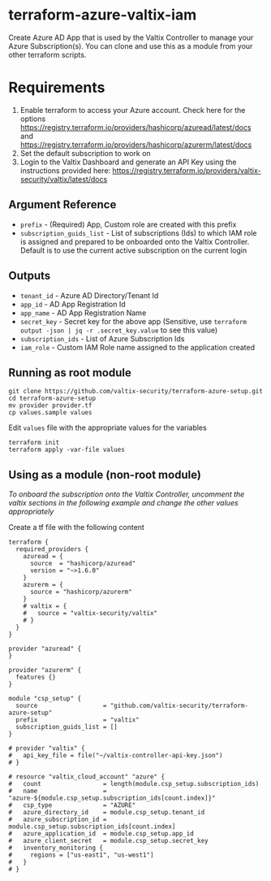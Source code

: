 # terraform-azure-valtix-iam
Create Azure AD App that is used by the Valtix Controller to manage your Azure Subscription(s). You can clone and use this as a module from your other terraform scripts.

# Requirements
1. Enable terraform to access your Azure account. Check here for the options https://registry.terraform.io/providers/hashicorp/azuread/latest/docs and https://registry.terraform.io/providers/hashicorp/azurerm/latest/docs
1. Set the default subscription to work on
1. Login to the Valtix Dashboard and generate an API Key using the instructions provided here: https://registry.terraform.io/providers/valtix-security/valtix/latest/docs

## Argument Reference

* `prefix` - (Required) App, Custom role are created with this prefix
* `subscription_guids_list` - List of subscriptions (Ids) to which IAM role is assigned and prepared to be onboarded onto the Valtix Controller. Default is to use the current active subscription on the current login

## Outputs

* `tenant_id` - Azure AD Directory/Tenant Id
* `app_id` - AD App Registration Id
* `app_name` - AD App Registration Name
* `secret_key` - Secret key for the above app (Sensitive, use `terraform output -json | jq -r .secret_key.value` to see this value)
* `subscription_ids` - List of Azure Subscription Ids
* `iam_role` - Custom IAM Role name assigned to the application created

## Running as root module
```
git clone https://github.com/valtix-security/terraform-azure-setup.git
cd terraform-azure-setup
mv provider provider.tf
cp values.sample values
```

Edit `values` file with the appropriate values for the variables

```
terraform init
terraform apply -var-file values
```

## Using as a module (non-root module)
*To onboard the subscription onto the Valtix Controller, uncomment the valtix sections in the following example and change the other values appropriately*

Create a tf file with the following content

```hcl
terraform {
  required_providers {
    azuread = {
      source  = "hashicorp/azuread"
      version = "~>1.6.0"
    }
    azurerm = {
      source = "hashicorp/azurerm"
    }
    # valtix = {
    #   source = "valtix-security/valtix"
    # }
  }
}

provider "azuread" {
}

provider "azurerm" {
  features {}
}

module "csp_setup" {
  source                  = "github.com/valtix-security/terraform-azure-setup"
  prefix                  = "valtix"
  subscription_guids_list = []
}

# provider "valtix" {
#   api_key_file = file("~/valtix-controller-api-key.json")
# }

# resource "valtix_cloud_account" "azure" {
#   count                 = length(module.csp_setup.subscription_ids)
#   name                  = "azure-${module.csp_setup.subscription_ids[count.index]}"
#   csp_type              = "AZURE"
#   azure_directory_id    = module.csp_setup.tenant_id
#   azure_subscription_id = module.csp_setup.subscription_ids[count.index]
#   azure_application_id  = module.csp_setup.app_id
#   azure_client_secret   = module.csp_setup.secret_key
#   inventory_monitoring {
#     regions = ["us-east1", "us-west1"]
#   }
# }

```
